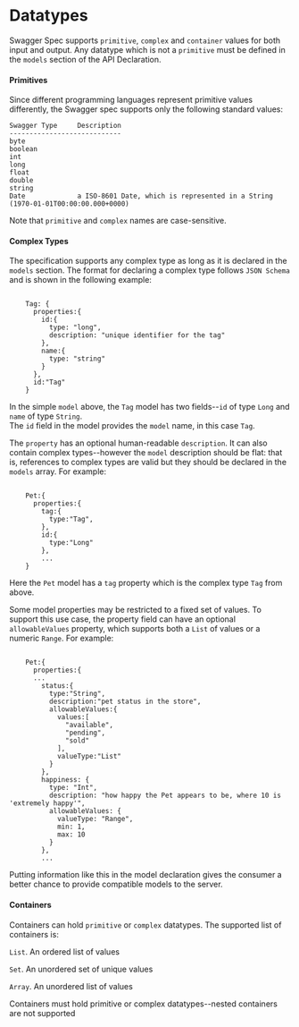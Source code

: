 Datatypes
==========

Swagger Spec supports `primitive`, `complex` and `container` values for both input and output.  Any datatype
which is not a `primitive` must be defined in the `models` section of the API Declaration.

#### Primitives

Since different programming languages represent primitive values differently, the Swagger spec supports only the
following standard values:

```
Swagger Type     Description
----------------------------
byte             
boolean          
int             
long             
float            
double           
string           
Date             a ISO-8601 Date, which is represented in a String (1970-01-01T00:00:00.000+0000)

```

Note that `primitive` and `complex` names are case-sensitive.

#### Complex Types

The specification supports any complex type as long as it is declared in the `models` section.  The format
for declaring a complex type follows `JSON Schema` and is shown in the following example:

```

    Tag: {
      properties:{
        id:{
          type: "long",
          description: "unique identifier for the tag"
        },
        name:{
          type: "string"
        }
      },
      id:"Tag"
    }

```

In the simple `model` above, the `Tag` model has two fields--`id` of type `Long` and `name` of type `String`.  
The `id` field in the model provides the `model` name, in this case `Tag`.

The `property` has an optional human-readable `description`.  It can also contain complex types--however
the `model` description should be flat: that is, references to complex types are valid but 
they should be declared in the `models` array.  For example:

```

    Pet:{
      properties:{
        tag:{
          type:"Tag",
        },
        id:{
          type:"Long"
        },
        ...
    }

```

Here the `Pet` model has a `tag` property which is the complex type `Tag` from above.  

Some model properties may be restricted to a fixed set of values.  To support this use
case, the property field can have an optional `allowableValues` property, which supports both
a `List` of values or a numeric `Range`.  For example:

```

    Pet:{
      properties:{
      ...
        status:{
          type:"String",
          description:"pet status in the store",
          allowableValues:{
            values:[
              "available",
              "pending",
              "sold"
            ],
            valueType:"List"
          }
        },
        happiness: {
          type: "Int",
          description: "how happy the Pet appears to be, where 10 is 'extremely happy'",
          allowableValues: {
            valueType: "Range",
            min: 1,
            max: 10
          }
        },
        ...

```

Putting information like this in the model declaration gives the consumer a better chance
to provide compatible models to the server.

#### Containers

Containers can hold `primitive` or `complex` datatypes.  The supported list of containers is:

`List`.  An ordered list of values

`Set`.  An unordered set of unique values

`Array`.  An unordered list of values

Containers must hold primitive or complex datatypes--nested containers are not supported
 